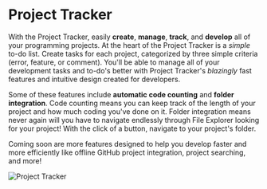 # Project Tracker
With the Project Tracker, easily **create**, **manage**, **track**, and **develop** all of your
programming projects. At the heart of the Project Tracker is a *simple* to-do list.
Create tasks for each project, categorized by three simple criteria (error, feature, 
or comment). You'll be able to manage all of your development tasks and to-do's better
with Project Tracker's *blazingly* fast features and intuitive design created for developers.


Some of these features include **automatic code counting** and **folder integration**. Code counting
means you can keep track of the length of your project and how much coding you've done on it. 
Folder integration means never again will you have to navigate endlessly through File Explorer 
looking for your project! With the click of a button, navigate to your project's folder. 

Coming soon are more features designed to help you develop faster and more efficiently like
offline GitHub project integration, project searching, and more!

![Project Tracker](https://i.imgur.com/ujRfXdm.png)
